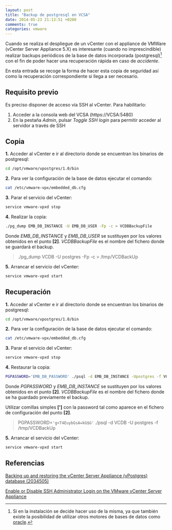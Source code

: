 ```yaml
---
layout: post
title: "Backup de postgresql en VCSA"
date: 2014-05-23 21:13:51 +0200
comments: true
categories: vmware
---
```


Cuando se realiza el despliegue de un vCenter con el appliance de VMWare (vCenter Server Appliance 5.X) es interesante (cuando no imprescindible) realizar backups periódicos de la base de datos incorporada (postgresql)[^1] con el fin de poder hacer una recuperación rápida en caso de *accidente*.

En esta entrada se recoge la forma de hacer esta copia de seguridad así como la recuperación correspondiente si llega a ser necesario.

<!-- more -->

## Requisito previo

Es preciso disponer de acceso vía SSH al vCenter. Para habilitarlo:

1. Acceder a la consola web del VCSA (https://VCSA:5480)
2. En la pestaña *Admin*, pulsar *Toggle SSH login* para permitir acceder al servidor a través de SSH

## Copia

**1.** Acceder al vCenter e ir al directorio donde se encuentran los binarios de postgresql:

``` sh
cd /opt/vmware/vpostgres/1.0/bin
```

**2.** Para ver la configuración de la base de datos ejecutar el comando:

``` sh
cat /etc/vmware-vpx/embedded_db.cfg
```

**3.** Parar el servicio del vCenter:

``` sh
service vmware-vpxd stop
```

**4.** Realizar la copia:

``` sh
./pg_dump EMB_DB_INSTANCE -U EMB_DB_USER -Fp -c > VCDBBackupFile
```

Donde *EMB_DB_INSTANCE* y *EMB_DB_USER* se sustituyen por los valores obtenidos en el punto **[2]**. *VCDBBackupFile* es el nombre del fichero donde se guardará el backup.

> ./pg_dump VCDB -U postgres -Fp -c > /tmp/VCDBackUp

**5.** Arrancar el servicio del vCenter:

``` sh
service vmware-vpxd start
```

## Recuperación

**1.** Acceder al vCenter e ir al directorio donde se encuentran los binarios de postgresql:

``` sh
cd /opt/vmware/vpostgres/1.0/bin
```

**2.** Para ver la configuración de la base de datos ejecutar el comando:

``` sh
cat /etc/vmware-vpx/embedded_db.cfg
```

**3.** Parar el servicio del vCenter:

``` sh
service vmware-vpxd stop
```

**4.** Restaurar la copia:

``` sh
PGPASSWORD='EMB_DB_PASSWORD' ./psql -d EMB_DB_INSTANCE -Upostgres -f VCDBBackupFile
```

Donde *PGPASSWORD* y *EMB_DB_INSTANCE* se sustituyen por los valores obtenidos en el punto **[2]**. *VCDBBackupFile* es el nombre del fichero donde se ha guardado previamente el backup.

Utilizar comillas simples **[']** con la password tal como aparece en el fichero de configuración del punto **[2]**.

> PGPASSWORD=`'g<T4EuybGsA=kG$G'` ./psql -d VCDB -U postgres -f /tmp/VCDBackUp

**5.** Arrancar el servicio del vCenter:

``` sh
service vmware-vpxd start
```

## Referencias

[Backing up and restoring the vCenter Server Appliance (vPostgres) database (2034505)](http://kb.vmware.com/selfservice/microsites/search.do?language=en_US&cmd=displayKC&externalId=2034505)

[Enable or Disable SSH Administrator Login on the VMware vCenter Server Appliance](http://pubs.vmware.com/vsphere-55/index.jsp?topic=%2Fcom.vmware.vsphere.vcenterhost.doc%2FGUID-8DC793FF-1E00-43A1-B85C-070414B9F9B0.html&resultof=%22Enable%22%20%22enabl%22%20%22Disable%22%20%22disabl%22%20%22SSH%22%20%22ssh%22)

[^1]: Si en la instalación se decide hacer uso de la misma, ya que también existe la posibilidad de utilizar otros motores de bases de datos como [oracle](http://es.wikipedia.org/wiki/Oracle_Database).

